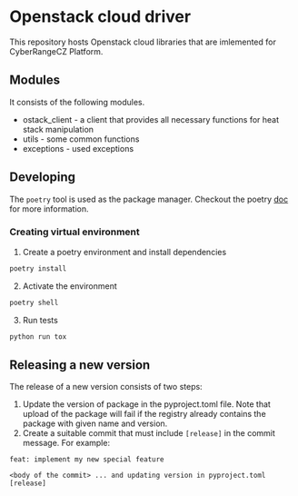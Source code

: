 # Openstack cloud driver
This repository hosts Openstack cloud libraries that are imlemented for CyberRangeCZ Platform.

## Modules

It consists of the following modules.

* ostack_client - a client that provides all necessary functions for heat stack manipulation
* utils - some common functions
* exceptions - used exceptions

## Developing
The `poetry` tool is used as the package manager. Checkout the poetry [doc](https://python-poetry.org/docs/) 
for more information.

### Creating virtual environment
 1. Create a poetry environment and install dependencies
 ```bash
poetry install
```
 2. Activate the environment
 ```bash
poetry shell
```
 3. Run tests
 ```bash
python run tox
```

## Releasing a new version
The release of a new version consists of two steps:
 1. Update the version of package in the pyproject.toml file. Note that upload of the package will fail
 if the registry already contains the package with given name and version.
 2. Create a suitable commit that must include `[release]` in the commit message. For example:

 ```text
feat: implement my new special feature

<body of the commit> ... and updating version in pyproject.toml
[release]
```
